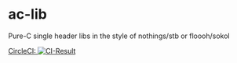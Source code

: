 # ac-lib
Pure-C single header libs in the style of nothings/stb or floooh/sokol

[CircleCI: ![CI-Result](https://dl.circleci.com/status-badge/img/circleci/Wk7txcyFkos25ZV551wJn6/VeE86sEUtXhc2xSN8AyBN7/tree/main.svg?style=svg&circle-token=b85d2d8152a12ed0d066365c54ce0ba012bd0f9b)](https://app.circleci.com/pipelines/circleci/Wk7txcyFkos25ZV551wJn6/VeE86sEUtXhc2xSN8AyBN7?branch=main)
